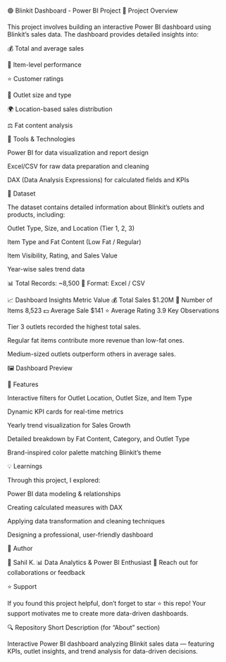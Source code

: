 🟢 Blinkit Dashboard - Power BI Project
📘 Project Overview

This project involves building an interactive Power BI dashboard using Blinkit’s sales data.
The dashboard provides detailed insights into:

💰 Total and average sales

🛒 Item-level performance

⭐ Customer ratings

🏬 Outlet size and type

🌍 Location-based sales distribution

⚖️ Fat content analysis

🧰 Tools & Technologies

Power BI for data visualization and report design

Excel/CSV for raw data preparation and cleaning

DAX (Data Analysis Expressions) for calculated fields and KPIs

📂 Dataset

The dataset contains detailed information about Blinkit’s outlets and products, including:

Outlet Type, Size, and Location (Tier 1, 2, 3)

Item Type and Fat Content (Low Fat / Regular)

Item Visibility, Rating, and Sales Value

Year-wise sales trend data

📊 Total Records: ~8,500
📁 Format: Excel / CSV

📈 Dashboard Insights
Metric	Value
💰 Total Sales	$1.20M
🛒 Number of Items	8,523
💵 Average Sale	$141
⭐ Average Rating	3.9
Key Observations

Tier 3 outlets recorded the highest total sales.

Regular fat items contribute more revenue than low-fat ones.

Medium-sized outlets outperform others in average sales.

🖼️ Dashboard Preview

🚀 Features

Interactive filters for Outlet Location, Outlet Size, and Item Type

Dynamic KPI cards for real-time metrics

Yearly trend visualization for Sales Growth

Detailed breakdown by Fat Content, Category, and Outlet Type

Brand-inspired color palette matching Blinkit’s theme

💡 Learnings

Through this project, I explored:

Power BI data modeling & relationships

Creating calculated measures with DAX

Applying data transformation and cleaning techniques

Designing a professional, user-friendly dashboard

🧠 Author

👤 Sahil K.
📊 Data Analytics & Power BI Enthusiast
📧 Reach out for collaborations or feedback

⭐ Support

If you found this project helpful, don’t forget to star ⭐ this repo!
Your support motivates me to create more data-driven dashboards.

🔍 Repository Short Description (for “About” section)

Interactive Power BI dashboard analyzing Blinkit sales data — featuring KPIs, outlet insights, and trend analysis for data-driven decisions.
